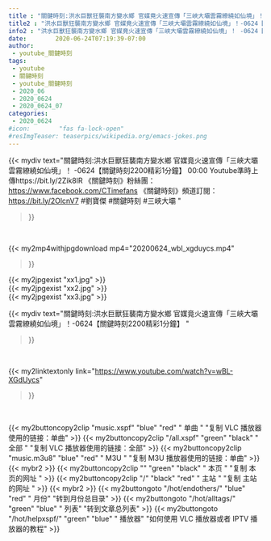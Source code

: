 ```yaml
---
title : "關鍵時刻:洪水巨獸狂襲南方變水鄉 官媒竟火速宣傳「三峽大壩雲霧繚繞如仙境」！-0624【關鍵時刻2200精彩1分鐘】 "
title2 : "洪水巨獸狂襲南方變水鄉 官媒竟火速宣傳「三峽大壩雲霧繚繞如仙境」！-0624【關鍵時刻2200精彩1分鐘】 "
info2 : "洪水巨獸狂襲南方變水鄉 官媒竟火速宣傳「三峽大壩雲霧繚繞如仙境」！ -0624【關鍵時刻2200精彩1分鐘】 00:00  Youtube準時上傳https://bit.ly/2Zik8lR     《關鍵時刻》粉絲團：https://www.facebook.com/CTimefans 《關鍵時刻》頻道訂閱：https://bit.ly/2OlcnV7  #劉寶傑 #關鍵時刻 #三峽大壩 "
date:        2020-06-24T07:19:39-07:00
author:
 - youtube_關鍵時刻
tags:
 - youtube
 - 關鍵時刻
 - youtube_關鍵時刻
 - 2020_06
 - 2020_0624
 - 2020_0624_07
categories:
 - 2020_0624
#icon:        "fas fa-lock-open"
#resImgTeaser: teaserpics/wikipedia.org/emacs-jokes.png
---
```


{{< mydiv text="關鍵時刻:洪水巨獸狂襲南方變水鄉 官媒竟火速宣傳「三峽大壩雲霧繚繞如仙境」！ -0624【關鍵時刻2200精彩1分鐘】 00:00  Youtube準時上傳https://bit.ly/2Zik8lR     《關鍵時刻》粉絲團：https://www.facebook.com/CTimefans 《關鍵時刻》頻道訂閱：https://bit.ly/2OlcnV7  #劉寶傑 #關鍵時刻 #三峽大壩 "
>}}
<br>


{{< my2mp4withjpgdownload mp4="20200624_wbl_xgduycs.mp4"
>}}

{{< my2jpgexist "xx1.jpg" >}}<br>
{{< my2jpgexist "xx2.jpg" >}}<br>
{{< my2jpgexist "xx3.jpg" >}}<br>



{{< mydiv text="關鍵時刻:洪水巨獸狂襲南方變水鄉 官媒竟火速宣傳「三峽大壩雲霧繚繞如仙境」！-0624【關鍵時刻2200精彩1分鐘】 "
>}}
<br>

{{< my2linktextonly link="https://www.youtube.com/watch?v=wBL-XGdUycs"
>}}


<br>

{{< my2buttoncopy2clip "music.xspf"        "blue"   "red"    " 单曲 "  "复制 VLC 播放器使用的链接：单曲" >}} {{< my2buttoncopy2clip "/all.xspf"         "green"  "black"  " 全部 "  "复制 VLC 播放器使用的链接：全部" >}} {{< my2buttoncopy2clip "music.m3u8"        "blue"   "red"    " M3U  "    "复制 M3U 播放器使用的链接：单曲" >}} {{< mybr2 >}} {{< my2buttoncopy2clip ""                  "green"  "black"  " 本页 "    "复制 本页的网址 " >}} {{< my2buttoncopy2clip "/"                 "black"  "red"    " 主站 "    "复制 主站的网址 " >}} {{< mybr2 >}} {{< my2buttongoto      "/hot/endothers/"   "blue"   "red"    " 月份"   "转到月份总目录" >}} {{< my2buttongoto      "/hot/alltags/"     "green"  "blue"   " 列表"   "转到文章总列表" >}} {{< my2buttongoto      "/hot/helpxspf/"    "green"  "blue"   " 播放器" "如何使用 VLC 播放器或者 IPTV 播放器的教程" >}} 
